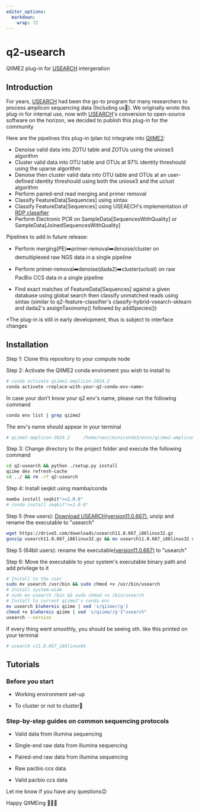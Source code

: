 ```yaml
---
editor_options: 
  markdown: 
    wrap: 72
---
```


# q2-usearch

QIIME2 plug-in for [USEARCH](https://drive5.com/usearch/) intergeration

## Introduction

For years, [USEARCH](https://drive5.com/usearch/) had been the go-to
program for many researchers to process amplicon sequencing data
(Including us🙈). We originally wrote this plug-in for internal use, now
with [USEARCH](https://drive5.com/usearch/)'s conversion to open-source
software on the horizon, we decided to publish this plug-in for the
community

Here are the pipelines this plug-in (plan to) integrate into
[QIIME2](https://qiime2.org/):

-   Denoise valid data into ZOTU table and ZOTUs using the uniose3
    algorithm
-   Cluster valid data into OTU table and OTUs at 97% identity
    threshould using the uparse algorithm
-   Denoise then cluster valid data into OTU table and OTUs at an
    user-defined identity threshould using both the uniose3 and the
    uclust algorithm
-   Perform paired-end read merging and primer removal
-   Classify FeatureData[Sequences] using sintax
-   Classify FeatureData[Sequences] using USEAECH's implementation of
    [RDP classifier](https://www.doi.org/10.1128/AEM.00062-07)
-   Perform Electronic PCR on SampleData[SequencesWithQuality] or
    SampleData[JoinedSequencesWithQuality]

Pipelines to add in future release:

-   Perform merging(PE)➡️primer-removal➡️denoise/cluster on
    demultiplexed raw NGS data in a single pipeline

-   Perform primer-removal➡️denoise(dada2)➡️cluster(uclust) on raw
    PacBio CCS data in a single pipeline

-   Find exact matches of FeatureData[Sequences] against a given
    database using global search then classify unmatched reads using
    sintax (similar to q2-feature-classifier's
    classify-hybrid-vsearch-sklearn and dada2's assignTaxonomy()
    followed by addSpecies())

\*The plug-in is still in early development, thus is subject to
interface changes

## Installation

Step 1: Clone this repository to your compute node

Step 2: Activate the QIIME2 conda enviroment you wish to install to

``` bash
# conda activate qiime2-amplicon-2024.2
conda activate <replace-with-your-q2-conda-env-name>
```

In case your don't know your q2 env's name, please run the following
command

``` bash
conda env list | grep qiime2
```

The env's name should appear in your terminal

``` bash
# qiime2-amplicon-2024.2     /home/navi/miniconda3/envs/qiime2-amplicon-2024.2
```

Step 3: Change directory to the project folder and execute the following
command

``` bash
cd q2-usearch && python ./setup.py install
qiime dev refresh-cache
cd ../ && rm -rf q2-usearch
```

Step 4: Install seqkit using mamba/conda

``` bash
mamba install seqkit">=2.0.0"
# conda install seqkit">=2.0.0"
```

Step 5 (free users): [Download
USEARCH](https://drive5.com/usearch/download.html)[(version11.0.667)](https://drive5.com/downloads/usearch11.0.667_i86linux32.gz),
unzip and rename the executable to "usearch"

``` bash
wget https://drive5.com/downloads/usearch11.0.667_i86linux32.gz
gunzip usearch11.0.667_i86linux32.gz && mv usearch11.0.667_i86linux32 usearch
```

Step 5 (64bit users): rename the
executable[(version11.0.667)](https://drive5.com/downloads/usearch11.0.667_i86linux32.gz)
to "usearch"

Step 6: Move the executable to your system's executable binary path and
add privilege to it

``` bash
# Install to the user
sudo mv usearch /usr/bin && sudo chmod +x /usr/bin/usearch
# Install system-wide
# sudo mv usearch /bin && sudo chmod +x /bin/usearch
# Install to current qiime2's conda env
mv usearch $(whereis qiime | sed 's/qiime//g')
chmod +x $(whereis qiime | sed 's/qiime//g')"usearch"
usearch --version
```

If every thing went smoothly, you should be seeing sth. like this
printed on your terminal

``` bash
# usearch v11.0.667_i86linux64
```

## Tutorials

### Before you start

-   Working environment set-up

-   To cluster or not to cluster🧐

### Step-by-step guides on common sequencing protocols

-   Valid data from illumina sequencing

-   Single-end raw data from illumina sequencing

-   Paired-end raw data from illumina sequencing

-   Raw pacbio ccs data

-   Valid pacbio ccs data

Let me know if you have any questions😉

Happy QIIMEing 🎉🎉🎉

